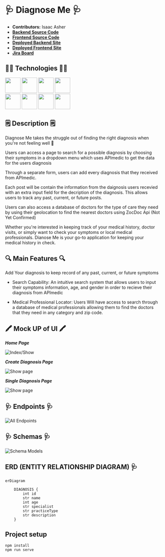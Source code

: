 # 🩺 Diagnose Me 🩺

- **Contributors:** Isaac Asher
- [**Backend Source Code**](https://github.com/isaacasher97/diagnoseMe_capstone_backend)
- [**Frontend Source Code**](https://github.com/isaacasher97/diagnoseMe_capstone_frontend)
- [**Deployed Backend Site**](https://diagnose-me-backend.onrender.com/diagnosis/)
- [**Deployed Frontend Site**](https://diagnose-me-capstone-frontend.vercel.app/)
- [**Jira Board**]()

## 🧑‍💻 Technologies 🧑‍💻

<img src="https://i.imgur.com/BP04moS.jpg" width="50" height="50">
<img src="https://i.imgur.com/x10Mqt8.png" width="50" height="50">
<img src="https://i.imgur.com/CN25ZoC.png" width="50" height="50">
<img src="https://i.imgur.com/xmboanh.png" width="50" height="50"><br/>
<img src="https://i.imgur.com/FJ5g1Ij.png" width="50" height="50">
<img src="https://i.imgur.com/zIdAEMI.png" width="50" height="50" />
<img src="https://i.imgur.com/Sn9KktH.png" width="50" height="50" />
<img src="https://i.imgur.com/P6X3sYc.png" width="50" height="50" />

## 🗒️ Description 🗒️

Diagnose Me takes the struggle out of finding the right diagnosis when you're not feeling well 🤒  

Users can access a page to search for a possible diagnosis by choosing their symptoms in a dropdown menu which uses APImedic to get the data for the users diagnosis

Through a separate form, users can add every diagnosis that they received from APImedic. 

Each post will be contain the information from the daignosis users recevied with an extra input field for the decription of the diagnosis. This allows users to track any past, current, or future posts.

Users can also access a database of doctors for the type of care they need by using their geolocation to find the nearest doctors using ZocDoc Api (Not Yet Confirmed)

Whether you're interested in keeping track of your medical history, doctor visits, or simply want to check your symptoms or local medical professionals. Dianose Me is your go-to application for keeping your medical history in check.

## 🔍 Main Features 🔍
Add Your diagnosis to keep record of any past, current, or future symptoms

- Search Capability: An intuitive search system that allows users to input their symptoms information, age, and gender in order to recieve their diagnosis from APImedic 

- Medical Professional Locator: Users Will have access to search through a database of medical professionals allowing them to find the doctors that they need in any category and zip code.

## 🖍️ Mock UP of UI 🖍️

***Home Page***

![Index/Show](https://i.imgur.com/vGdFudE.png)

***Create Diagnosis Page***

![Show page](https://i.imgur.com/Upq6ehv.png)

***Single Diagnosis Page***

![Show page](https://i.imgur.com/RWzBw45.png)

## 🩺 Endpoints 🩺
![All Endpoints](https://i.imgur.com/ChbCZ38.png)


## 🩺 Schemas 🩺
![Schema Models](https://i.imgur.com/e2t2Mx4.png)

## ERD (ENTITY RELATIONSHIP DIAGRAM) 🩺
``` mermaid
erDiagram
    
    DIAGNOSIS {
        int id
        str name
        int age
        str specialist
        str practiceType
        str description
    }
```

## Project setup
```
npm install
npm run serve
```
